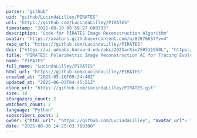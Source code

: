 ```yaml
---
parser: "github"
uid: "github/LucindaLilley/PIRATES"
url: "https://github.com/LucindaLilley/PIRATES"
timestamp: "2025-08-10 00:59:27.680785"
description: "Code for PIRATES Image Reconstruction Algorithm"
avatar: "https://avatars.githubusercontent.com/u/82076657?v=4"
repo_url: "https://github.com/LucindaLilley/PIRATES"
doi: ["https://ui.adsabs.harvard.edu/abs/2025arXiv250511950L", "https://ui.adsabs.harvard.edu/abs/2025ascl.soft07029L/abstract"]
title: "PIRATES: Polarimetric Image Reconstruction AI for Tracing Evolved Structures"
name: "PIRATES"
full_name: "LucindaLilley/PIRATES"
html_url: "https://github.com/LucindaLilley/PIRATES"
created_at: "2025-05-16T09:34:40Z"
updated_at: "2025-06-03T04:45:51Z"
clone_url: "https://github.com/LucindaLilley/PIRATES.git"
size: 38
stargazers_count: 2
watchers_count: 2
language: "Python"
subscribers_count: 1
owner: {"html_url": "https://github.com/LucindaLilley", "avatar_url": "https://avatars.githubusercontent.com/u/82076657?v=4", "login": "LucindaLilley", "type": "User"}
date: "2025-08-30 14:25:03.789300"
---
```

